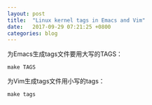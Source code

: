 ```yaml
---
layout: post
title:  "Linux kernel tags in Emacs and Vim"
date:   2017-09-29 07:21:25 +0800
categories: blog
---
```

为Emacs生成tags文件要用大写的TAGS：

	make TAGS

为Vim生成tags文件用小写的tags：

	make tags
	
	
